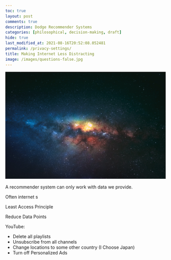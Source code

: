 ```yaml
---
toc: true
layout: post
comments: true
description: Dodge Recommender Systems
categories: [philosophical, decision-making, draft]
hide: true
last_modified_at: 2021-08-16T20:52:08.052481
permalink: /privacy-settings/
title: Making Internet Less Distracting
image: /images/questions-false.jpg
---
```

![](/images/questions-false.jpg)

A recommender system can only work with data we provide.

Often internet s

Least Access Principle

Reduce Data Points

YouTube:
- Delete all playlists
- Unsubscribe from all channels
- Change locations to some other country (I Choose Japan)
- Turn off Personalized Ads
